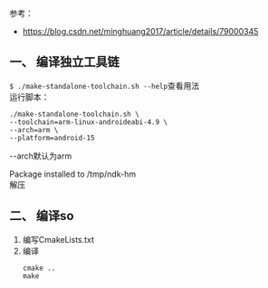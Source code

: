 参考：
* https://blog.csdn.net/minghuang2017/article/details/79000345

## 一、 编译独立工具链
`$ ./make-standalone-toolchain.sh --help`查看用法  
运行脚本：  
```
./make-standalone-toolchain.sh \
--toolchain=arm-linux-androideabi-4.9 \
--arch=arm \
--platform=android-15
```
--arch默认为arm

Package installed to /tmp/ndk-hm  
解压  

## 二、 编译so
1. 编写CmakeLists.txt
2. 编译
   ```
   cmake ..
   make
   ```
